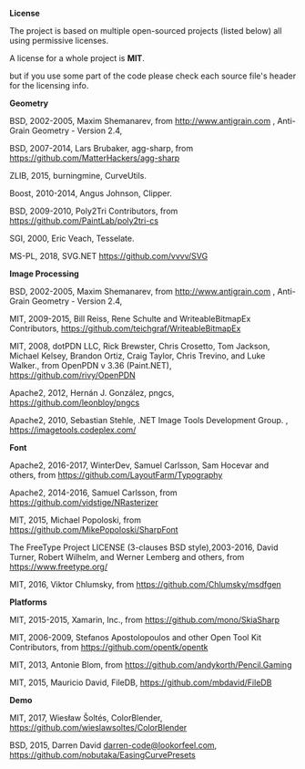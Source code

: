 **License**

The project is based on multiple open-sourced projects (listed below) all using permissive licenses.

A license for a whole project is **MIT**.

but if you use some part of the code please check each source file's header for the licensing info.

**Geometry**

BSD, 2002-2005, Maxim Shemanarev, from http://www.antigrain.com , Anti-Grain Geometry - Version 2.4,

BSD, 2007-2014, Lars Brubaker, agg-sharp, from  https://github.com/MatterHackers/agg-sharp

ZLIB, 2015, burningmine, CurveUtils.

Boost, 2010-2014, Angus Johnson, Clipper.

BSD, 2009-2010, Poly2Tri Contributors, from https://github.com/PaintLab/poly2tri-cs

SGI, 2000, Eric Veach, Tesselate.

MS-PL, 2018, SVG.NET https://github.com/vvvv/SVG


**Image Processing**

BSD, 2002-2005, Maxim Shemanarev, from http://www.antigrain.com , Anti-Grain Geometry - Version 2.4,

MIT, 2009-2015, Bill Reiss, Rene Schulte and WriteableBitmapEx Contributors, https://github.com/teichgraf/WriteableBitmapEx

MIT, 2008, dotPDN LLC, Rick Brewster, Chris Crosetto, Tom Jackson, Michael Kelsey, Brandon Ortiz, Craig Taylor, Chris Trevino, and Luke Walker., from OpenPDN v 3.36 (Paint.NET), https://github.com/rivy/OpenPDN

Apache2, 2012,  Hernán J. González, pngcs, https://github.com/leonbloy/pngcs

Apache2, 2010, Sebastian Stehle, .NET Image Tools Development Group. , https://imagetools.codeplex.com/
 

**Font**

Apache2, 2016-2017, WinterDev, Samuel Carlsson, Sam Hocevar and others, from https://github.com/LayoutFarm/Typography

Apache2, 2014-2016, Samuel Carlsson, from https://github.com/vidstige/NRasterizer

MIT, 2015, Michael Popoloski, from https://github.com/MikePopoloski/SharpFont

The FreeType Project LICENSE (3-clauses BSD style),2003-2016, David Turner, Robert Wilhelm, and Werner Lemberg and others, from https://www.freetype.org/

MIT, 2016, Viktor Chlumsky, from https://github.com/Chlumsky/msdfgen

**Platforms**

MIT, 2015-2015, Xamarin, Inc., from https://github.com/mono/SkiaSharp

MIT, 2006-2009,  Stefanos Apostolopoulos and other Open Tool Kit Contributors, from https://github.com/opentk/opentk

MIT, 2013, Antonie Blom, from  https://github.com/andykorth/Pencil.Gaming

MIT, 2015, Mauricio David, FileDB, https://github.com/mbdavid/FileDB

**Demo**

MIT, 2017, Wiesław Šoltés, ColorBlender, https://github.com/wieslawsoltes/ColorBlender

BSD, 2015, Darren David darren-code@lookorfeel.com, https://github.com/nobutaka/EasingCurvePresets

